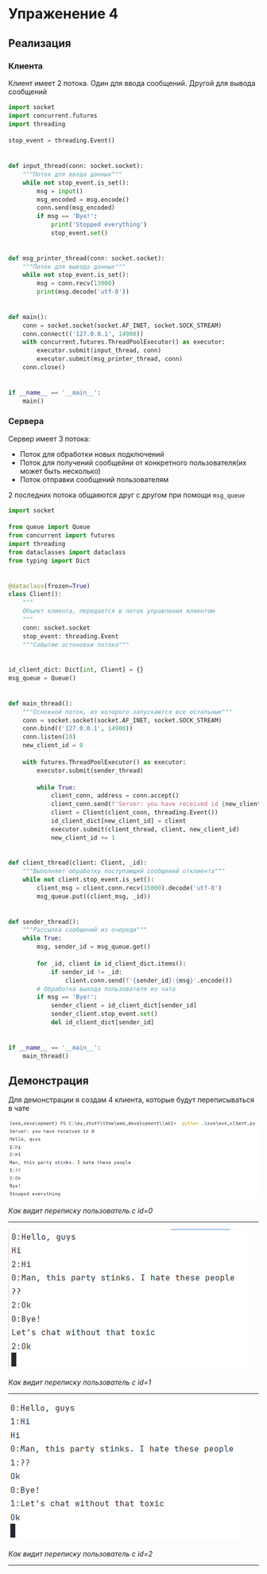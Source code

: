 # Упраженение 4

## Реализация

### Клиента

Клиент имеет 2 потока. Один для ввода сообщений. Другой для вывода сообщений
```python
import socket
import concurrent.futures
import threading

stop_event = threading.Event()


def input_thread(conn: socket.socket):
    """Поток для ввода данных"""
    while not stop_event.is_set():
        msg = input()
        msg_encoded = msg.encode()
        conn.send(msg_encoded)
        if msg == 'Bye!':
            print('Stopped everything')
            stop_event.set()


def msg_printer_thread(conn: socket.socket):
    """Поток для вывода данных"""
    while not stop_event.is_set():
        msg = conn.recv(13000)
        print(msg.decode('utf-8'))


def main():
    conn = socket.socket(socket.AF_INET, socket.SOCK_STREAM)
    conn.connect(('127.0.0.1', 14900))
    with concurrent.futures.ThreadPoolExecutor() as executor:
        executor.submit(input_thread, conn)
        executor.submit(msg_printer_thread, conn)
    conn.close()


if __name__ == '__main__':
    main()
```
### Сервера


Сервер имеет 3 потока:

- Поток для обработки новых подключений
- Поток для получений сообщейни от конкретного пользователя(их может быть несколько)
- Поток отправки сообщений пользователям

2 последних потока общаяются друг с другом при помощи `msg_queue` 

```python
import socket

from queue import Queue
from concurrent import futures
import threading
from dataclasses import dataclass
from typing import Dict


@dataclass(frozen=True)
class Client():
    """
    Объект клиента, передается в поток управления клиентом
    """
    conn: socket.socket
    stop_event: threading.Event
    """Событие остоновки потока"""


id_client_dict: Dict[int, Client] = {}
msg_queue = Queue()


def main_thread():
    """Основной поток, из которого запускаются все остальные"""
    conn = socket.socket(socket.AF_INET, socket.SOCK_STREAM)
    conn.bind(('127.0.0.1', 14900))
    conn.listen(10)
    new_client_id = 0

    with futures.ThreadPoolExecutor() as executor:
        executor.submit(sender_thread)

        while True:
            client_conn, address = conn.accept()
            client_conn.send(f'Server: you have received id {new_client_id}'.encode('utf-8'))
            client = Client(client_conn, threading.Event())
            id_client_dict[new_client_id] = client
            executor.submit(client_thread, client, new_client_id)
            new_client_id += 1


def client_thread(client: Client, _id):
    """Выполняет обработку поступающий сообщений отклиента"""
    while not client.stop_event.is_set():
        client_msg = client.conn.recv(15000).decode('utf-8')
        msg_queue.put((client_msg, _id))


def sender_thread():
    """Рассылка сообщений из очереди"""
    while True:
        msg, sender_id = msg_queue.get()

        for _id, client in id_client_dict.items():
            if sender_id != _id:
                client.conn.send(f'{sender_id}:{msg}'.encode())
        # Обработка выхода пользователя из чата
        if msg == 'Bye!':
            sender_client = id_client_dict[sender_id]
            sender_client.stop_event.set()
            del id_client_dict[sender_id]


if __name__ == '__main__':
    main_thread()
```

## Демонстрация
Для демонстрации я создам 4 клиента, которые будут переписываться в чате

![user 0](img/ex4_0.png)

*Как видит переписку пользователь с id=0*

---
![user 0](img/ex4_1.png)

*Как видит переписку пользователь с id=1*

---

![user 0](img/ex4_2.png)

*Как видит переписку пользователь с id=2*

---


